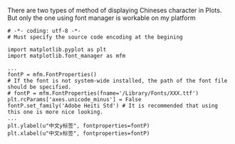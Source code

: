 There are two types of method of displaying Chineses character in Plots. But only the one using font manager is workable on my platform

```python2
# -*- coding: utf-8 -*-
# Must specify the source code encoding at the begining

import matplotlib.pyplot as plt
import matplotlib.font_manager as mfm

...
fontP = mfm.FontProperties()
# If the font is not system-wide installed, the path of the font file should be specified. 
# fontP = mfm.FontProperties(fname='/Library/Fonts/XXX.ttf')
plt.rcParams['axes.unicode_minus'] = False
fontP.set_family('Adobe Heiti Std') # It is recommended that using this one is more nice looking. 
...
plt.ylabel(u"中文y标签", fontproperties=fontP)
plt.xlabel(u"中文x标签", fontproperties=fontP)
```
